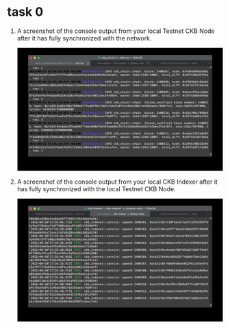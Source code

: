 # task 0

1. A screenshot of the console output from your local Testnet CKB Node after it has fully synchronized with the network.

	![ckb_node.jpg](ckb_node.jpg)


2. A screenshot of the console output from your local CKB Indexer after it has fully synchronized with the local Testnet CKB Node.

	![ckb_indexer.jpg](ckb_indexer.jpg)
